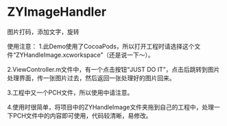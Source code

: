 # ZYImageHandler
图片打码，添加文字，旋转 

使用注意：
1.此Demo使用了CocoaPods，所以打开工程时请选择这个文件“ZYHandleImage.xcworkspace”（还是说一下～）。

2.ViewController.m文件中，有一个点击按钮“JUST DO IT”，点击后跳转到图片处理界面，传一张图片过去，然后返回一张处理好的图片回来。

3.工程中又一个PCH文件，所以使用中请注意。

4.使用时很简单，将项目中的ZYHandleImage文件夹拖到自己的工程中，处理一下PCH文件中的内容即可使用，代码较清晰，易修改。
